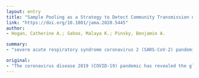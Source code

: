 ```yaml
---
layout: entry
title: "Sample Pooling as a Strategy to Detect Community Transmission of SARS-CoV-2"
link: "https://doi.org/10.1001/jama.2020.5445"
author:
- Hogan, Catherine A.; Sahoo, Malaya K.; Pinsky, Benjamin A.

summary:
- "severe acute respiratory syndrome coronavirus 2 (SARS-CoV-2) pandemic has revealed the global importance of robust diagnostic testing. It remains uncertain whether there may have been community circulation of SARS-coV-2 prior to the identification of individuals with positive results through standard public health surveillance. Sample pooling, a strategy used for community monitoring of other infectious diseases such as trachoma, has not been deployed for the early comprehensive screening of the disease in the United States. There is a limited testing capacity available in the U.S. was not tested despite COVID-19) pandema, but without travel or exposure history."

original:
- "The coronavirus disease 2019 (COVID-19) pandemic has revealed the global importance of robust diagnostic testing to differentiate severe acute respiratory syndrome coronavirus 2 (SARS-CoV-2) from other routine respiratory infections and guide appropriate clinical management. Given the limited testing capacity available in the United States early in the pandemic, individuals with a clinical syndrome consistent with COVID-19, but without travel or exposure history, were not tested. Therefore, it remains uncertain whether there may have been community circulation of SARS-CoV-2 prior to the identification of individuals with positive results through standard public health surveillance. Sample pooling, a strategy used for community monitoring of other infectious diseases such as trachoma, has not, to our knowledge, been deployed for the early comprehensive screening of SARS-CoV-2 in the United States."
---
```


